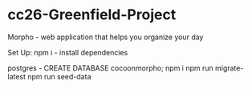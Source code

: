 # cc26-Greenfield-Project
Morpho - web application that helps you organize your day


Set Up: 
npm i - install dependencies


postgres - 
CREATE DATABASE cocoonmorpho;
npm i 
npm run migrate-latest
npm run seed-data


